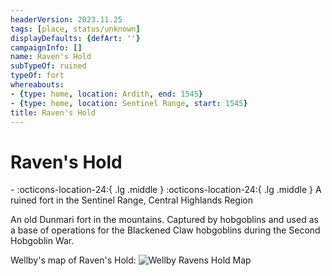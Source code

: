 ```yaml
---
headerVersion: 2023.11.25
tags: [place, status/unknown]
displayDefaults: {defArt: ''}
campaignInfo: []
name: Raven's Hold
subTypeOf: ruined
typeOf: fort
whereabouts:
- {type: home, location: Ardith, end: 1545}
- {type: home, location: Sentinel Range, start: 1545}
title: Raven's Hold
---
```


# Raven's Hold
<div class="grid cards ext-narrow-margin ext-one-column" markdown>
-   :octicons-location-24:{ .lg .middle }   
    :octicons-location-24:{ .lg .middle } A ruined fort in the Sentinel Range, Central Highlands Region  
</div>


An old Dunmari fort in the mountains. Captured by hobgoblins and used as a base of operations for the Blackened Claw hobgoblins during the Second Hobgoblin War. 

Wellby's map of Raven's Hold:
![Wellby Ravens Hold Map](../../../assets/wellby-ravens-hold-map.png)


